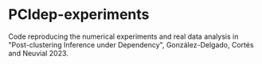 # PCIdep-experiments
Code reproducing the numerical experiments and real data analysis in "Post-clustering Inference under Dependency", González-Delgado, Cortés and Neuvial 2023.
